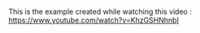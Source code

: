 This is the example created while watching this video : https://www.youtube.com/watch?v=KhzGSHNhnbI
